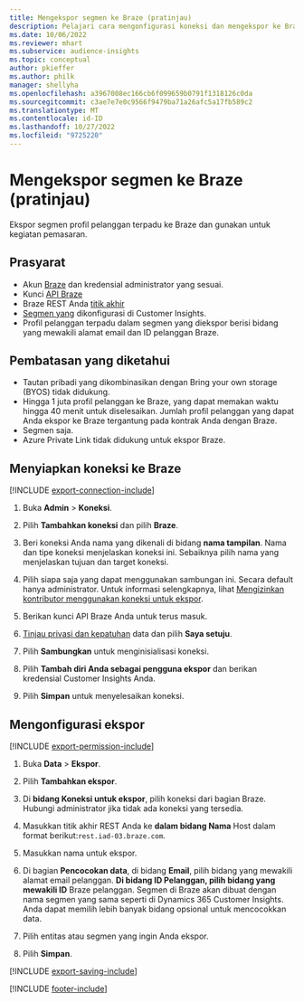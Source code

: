 ```yaml
---
title: Mengekspor segmen ke Braze (pratinjau)
description: Pelajari cara mengonfigurasi koneksi dan mengekspor ke Braze.
ms.date: 10/06/2022
ms.reviewer: mhart
ms.subservice: audience-insights
ms.topic: conceptual
author: pkieffer
ms.author: philk
manager: shellyha
ms.openlocfilehash: a3967008ec166cb6f099659b0791f1318126c0da
ms.sourcegitcommit: c3ae7e7e0c9566f9479ba71a26afc5a17fb589c2
ms.translationtype: MT
ms.contentlocale: id-ID
ms.lasthandoff: 10/27/2022
ms.locfileid: "9725220"
---
```

# <a name="export-segments-to-braze-preview"></a>Mengekspor segmen ke Braze (pratinjau)

Ekspor segmen profil pelanggan terpadu ke Braze dan gunakan untuk kegiatan pemasaran.

## <a name="prerequisites"></a>Prasyarat

- Akun [Braze](https://www.braze.com/) dan kredensial administrator yang sesuai.
- Kunci [API Braze](https://www.braze.com/docs/api/basics/)
- Braze REST Anda [titik akhir](https://www.braze.com/docs/api/basics/#api-definitions) 
- [Segmen yang](segments.md) dikonfigurasi di Customer Insights.
- Profil pelanggan terpadu dalam segmen yang diekspor berisi bidang yang mewakili alamat email dan ID pelanggan Braze.

## <a name="known-limitations"></a>Pembatasan yang diketahui

- Tautan pribadi yang dikombinasikan dengan Bring your own storage (BYOS) tidak didukung.
- Hingga 1 juta profil pelanggan ke Braze, yang dapat memakan waktu hingga 40 menit untuk diselesaikan. Jumlah profil pelanggan yang dapat Anda ekspor ke Braze tergantung pada kontrak Anda dengan Braze.
- Segmen saja.
- Azure Private Link tidak didukung untuk ekspor Braze.

## <a name="set-up-connection-to-braze"></a>Menyiapkan koneksi ke Braze

[!INCLUDE [export-connection-include](includes/export-connection-admn.md)]

1. Buka **Admin** > **Koneksi**.

1. Pilih **Tambahkan koneksi** dan pilih **Braze**.

1. Beri koneksi Anda nama yang dikenali di bidang **nama tampilan**. Nama dan tipe koneksi menjelaskan koneksi ini. Sebaiknya pilih nama yang menjelaskan tujuan dan target koneksi.

1. Pilih siapa saja yang dapat menggunakan sambungan ini. Secara default hanya administrator. Untuk informasi selengkapnya, lihat [Mengizinkan kontributor menggunakan koneksi untuk ekspor](connections.md#allow-contributors-to-use-a-connection-for-exports).

1. Berikan kunci API Braze Anda untuk terus masuk.

1. [Tinjau privasi dan kepatuhan](connections.md#data-privacy-and-compliance) data dan pilih **Saya setuju**.

1. Pilih **Sambungkan** untuk menginisialisasi koneksi.

1. Pilih **Tambah diri Anda sebagai pengguna ekspor** dan berikan kredensial Customer Insights Anda.

1. Pilih **Simpan** untuk menyelesaikan koneksi.

## <a name="configure-an-export"></a>Mengonfigurasi ekspor

[!INCLUDE [export-permission-include](includes/export-permission.md)]

1. Buka **Data** > **Ekspor**.

1. Pilih **Tambahkan ekspor**.

1. Di **bidang Koneksi untuk ekspor**, pilih koneksi dari bagian Braze. Hubungi administrator jika tidak ada koneksi yang tersedia.

1. Masukkan titik akhir REST Anda ke **dalam bidang Nama** Host dalam format berikut:`rest.iad-03.braze.com`.

1. Masukkan nama untuk ekspor.

1. Di bagian **Pencocokan data**, di bidang **Email**, pilih bidang yang mewakili alamat email pelanggan. **Di bidang ID Pelanggan, pilih bidang yang mewakili ID** Braze pelanggan. Segmen di Braze akan dibuat dengan nama segmen yang sama seperti di Dynamics 365 Customer Insights. Anda dapat memilih lebih banyak bidang opsional untuk mencocokkan data.

1. Pilih entitas atau segmen yang ingin Anda ekspor.

1. Pilih **Simpan**.

[!INCLUDE [export-saving-include](includes/export-saving.md)]

[!INCLUDE [footer-include](includes/footer-banner.md)]
